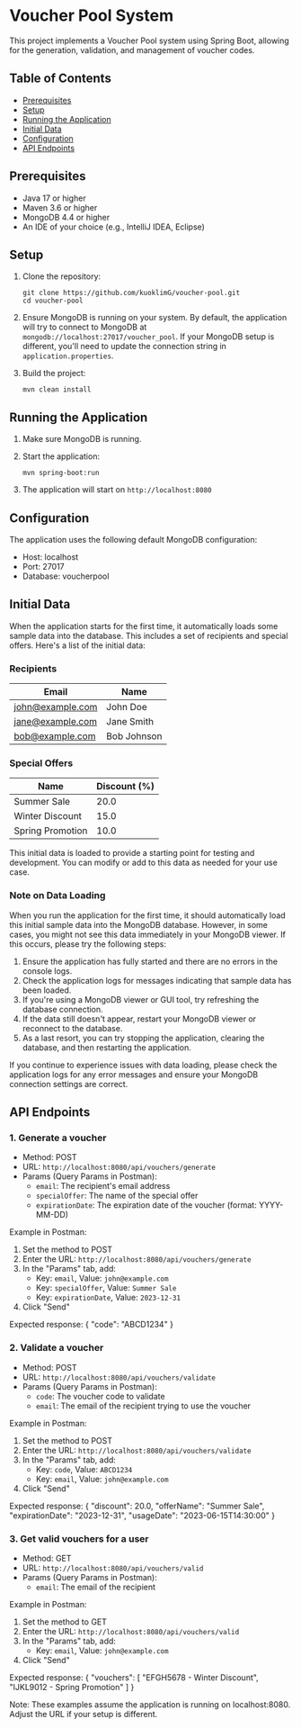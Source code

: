 # Voucher Pool System

This project implements a Voucher Pool system using Spring Boot, allowing for the generation, validation, and management of voucher codes.

## Table of Contents
- [Prerequisites](#prerequisites)
- [Setup](#setup)
- [Running the Application](#running-the-application)
- [Initial Data](#initial-data)
- [Configuration](#configuation)
- [API Endpoints](#api-endpoints)

## Prerequisites

- Java 17 or higher
- Maven 3.6 or higher
- MongoDB 4.4 or higher
- An IDE of your choice (e.g., IntelliJ IDEA, Eclipse)

## Setup

1. Clone the repository:
   ```
   git clone https://github.com/kuoklimG/voucher-pool.git
   cd voucher-pool
   ```

2. Ensure MongoDB is running on your system. By default, the application will try to connect to MongoDB at `mongodb://localhost:27017/voucher_pool`. 
   If your MongoDB setup is different, you'll need to update the connection string in `application.properties`.

3. Build the project:
   ```
   mvn clean install
   ```


## Running the Application

1. Make sure MongoDB is running.

2. Start the application:
   ```
   mvn spring-boot:run
   ```

3. The application will start on `http://localhost:8080`

## Configuration

The application uses the following default MongoDB configuration:

- Host: localhost
- Port: 27017
- Database: voucherpool

## Initial Data

When the application starts for the first time, it automatically loads some sample data into the database. This includes a set of recipients and special offers. Here's a list of the initial data:

### Recipients

| Email             | Name          |
|-------------------|---------------|
| john@example.com  | John Doe      |
| jane@example.com  | Jane Smith    |
| bob@example.com   | Bob Johnson   |

### Special Offers

| Name              | Discount (%) |
|-------------------|--------------|
| Summer Sale       | 20.0         |
| Winter Discount   | 15.0         |
| Spring Promotion  | 10.0         |

This initial data is loaded to provide a starting point for testing and development. You can modify or add to this data as needed for your use case.

### Note on Data Loading

When you run the application for the first time, it should automatically load this initial sample data into the MongoDB database. However, in some cases, you might not see this data immediately in your MongoDB viewer. If this occurs, please try the following steps:

1. Ensure the application has fully started and there are no errors in the console logs.
2. Check the application logs for messages indicating that sample data has been loaded.
3. If you're using a MongoDB viewer or GUI tool, try refreshing the database connection.
4. If the data still doesn't appear, restart your MongoDB viewer or reconnect to the database.
5. As a last resort, you can try stopping the application, clearing the database, and then restarting the application.

If you continue to experience issues with data loading, please check the application logs for any error messages and ensure your MongoDB connection settings are correct.

## API Endpoints

### 1. Generate a voucher

- Method: POST
- URL: `http://localhost:8080/api/vouchers/generate`
- Params (Query Params in Postman):
  - `email`: The recipient's email address
  - `specialOffer`: The name of the special offer
  - `expirationDate`: The expiration date of the voucher (format: YYYY-MM-DD)

Example in Postman:
1. Set the method to POST
2. Enter the URL: `http://localhost:8080/api/vouchers/generate`
3. In the "Params" tab, add:
   - Key: `email`, Value: `john@example.com`
   - Key: `specialOffer`, Value: `Summer Sale`
   - Key: `expirationDate`, Value: `2023-12-31`
4. Click "Send"

Expected response:
{
"code": "ABCD1234"
}

### 2. Validate a voucher

- Method: POST
- URL: `http://localhost:8080/api/vouchers/validate`
- Params (Query Params in Postman):
  - `code`: The voucher code to validate
  - `email`: The email of the recipient trying to use the voucher

Example in Postman:
1. Set the method to POST
2. Enter the URL: `http://localhost:8080/api/vouchers/validate`
3. In the "Params" tab, add:
   - Key: `code`, Value: `ABCD1234`
   - Key: `email`, Value: `john@example.com`
4. Click "Send"

Expected response:
{
"discount": 20.0,
"offerName": "Summer Sale",
"expirationDate": "2023-12-31",
"usageDate": "2023-06-15T14:30:00"
}

### 3. Get valid vouchers for a user

- Method: GET
- URL: `http://localhost:8080/api/vouchers/valid`
- Params (Query Params in Postman):
  - `email`: The email of the recipient

Example in Postman:
1. Set the method to GET
2. Enter the URL: `http://localhost:8080/api/vouchers/valid`
3. In the "Params" tab, add:
   - Key: `email`, Value: `john@example.com`
4. Click "Send"

Expected response:
{
"vouchers": [
"EFGH5678 - Winter Discount",
"IJKL9012 - Spring Promotion"
]
}

Note: These examples assume the application is running on localhost:8080. Adjust the URL if your setup is different.
